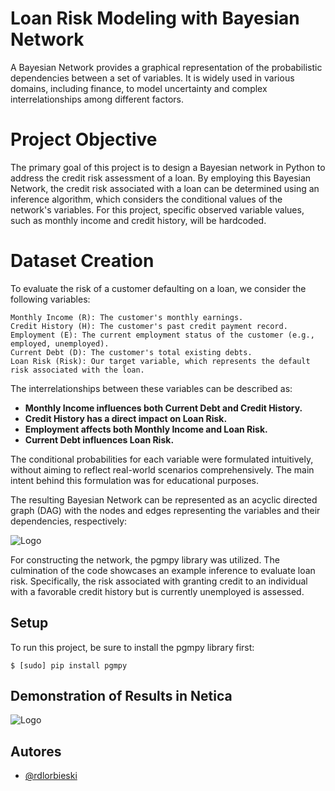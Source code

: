 
# Loan Risk Modeling with Bayesian Network

A Bayesian Network provides a graphical representation of the probabilistic dependencies between a set of variables.
It is widely used in various domains, including finance, to model uncertainty and complex interrelationships among different factors.


# Project Objective

The primary goal of this project is to design a Bayesian network in Python to address the credit risk assessment of a loan. 
By employing this Bayesian Network, the credit risk associated with a loan can be determined using an inference algorithm, which considers the conditional values of the network's variables. For this project, specific observed variable values, such as monthly income and credit history, will be hardcoded.



# Dataset Creation
To evaluate the risk of a customer defaulting on a loan, we consider the following variables:
```
Monthly Income (R): The customer's monthly earnings.
Credit History (H): The customer's past credit payment record.
Employment (E): The current employment status of the customer (e.g., employed, unemployed).
Current Debt (D): The customer's total existing debts.
Loan Risk (Risk): Our target variable, which represents the default risk associated with the loan.
```

The interrelationships between these variables can be described as:

* **Monthly Income influences both Current Debt and Credit History.**
* **Credit History has a direct impact on Loan Risk.**
* **Employment affects both Monthly Income and Loan Risk.**
* **Current Debt influences Loan Risk.**

The conditional probabilities for each variable were formulated intuitively, without aiming to reflect real-world scenarios comprehensively. 
The main intent behind this formulation was for educational purposes.

The resulting Bayesian Network can be represented as an acyclic directed graph (DAG) with the nodes and edges representing the variables and their dependencies, respectively:

![Logo](https://rodolfo.lorbieski.eti.br/portfolio/bayesian_net.png)


For constructing the network, the pgmpy library was utilized. 
The culmination of the code showcases an example inference to evaluate loan risk. 
Specifically, the risk associated with granting credit to an individual with a favorable credit history but is currently unemployed is assessed.

	
## Setup
To run this project, be sure to install the pgmpy library first:
```
$ [sudo] pip install pgmpy

```

## Demonstration of Results in Netica
![Logo](https://rodolfo.lorbieski.eti.br/img/portfolio/projetos/final.gif)


## Autores

- [@rdlorbieski](https://github.com/rdlorbieski)
